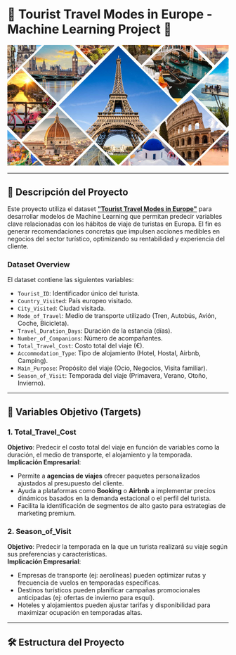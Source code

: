 # 🚧 Tourist Travel Modes in Europe - Machine Learning Project 🚧

![Travel Modes](images/Budget-friendly-travel-destinations-in-Europe.jpg)

---

## 📌 Descripción del Proyecto
Este proyecto utiliza el dataset **["Tourist Travel Modes in Europe"](https://www.kaggle.com/datasets/ashaychoudhary/tourist-travel-modes-in-europe-dataset/data)** para desarrollar modelos de Machine Learning que permitan predecir variables clave relacionadas con los hábitos de viaje de turistas en Europa. El fin es generar recomendaciones concretas que impulsen acciones medibles en negocios del sector turístico, optimizando su rentabilidad y experiencia del cliente.

### Dataset Overview
El dataset contiene las siguientes variables:
- `Tourist_ID`: Identificador único del turista.
- `Country_Visited`: País europeo visitado.
- `City_Visited`: Ciudad visitada.
- `Mode_of_Travel`: Medio de transporte utilizado (Tren, Autobús, Avión, Coche, Bicicleta).
- `Travel_Duration_Days`: Duración de la estancia (días).
- `Number_of_Companions`: Número de acompañantes.
- `Total_Travel_Cost`: Costo total del viaje (€).
- `Accommodation_Type`: Tipo de alojamiento (Hotel, Hostal, Airbnb, Camping).
- `Main_Purpose`: Propósito del viaje (Ocio, Negocios, Visita familiar).
- `Season_of_Visit`: Temporada del viaje (Primavera, Verano, Otoño, Invierno).

---

## 🎯 Variables Objetivo (Targets)

### 1. **Total_Travel_Cost**  
**Objetivo**: Predecir el costo total del viaje en función de variables como la duración, el medio de transporte, el alojamiento y la temporada.  
**Implicación Empresarial**:  
- Permite a **agencias de viajes** ofrecer paquetes personalizados ajustados al presupuesto del cliente.  
- Ayuda a plataformas como **Booking** o **Airbnb** a implementar precios dinámicos basados en la demanda estacional o el perfil del turista.  
- Facilita la identificación de segmentos de alto gasto para estrategias de marketing premium.

### 2. **Season_of_Visit**  
**Objetivo**: Predecir la temporada en la que un turista realizará su viaje según sus preferencias y características.  
**Implicación Empresarial**:  
- Empresas de transporte (ej: aerolíneas) pueden optimizar rutas y frecuencia de vuelos en temporadas específicas.  
- Destinos turísticos pueden planificar campañas promocionales anticipadas (ej: ofertas de invierno para esquí).  
- Hoteles y alojamientos pueden ajustar tarifas y disponibilidad para maximizar ocupación en temporadas altas.

---

## 🛠️ Estructura del Proyecto
